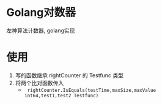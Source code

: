 # Golang对数器
左神算法计数器, golang实现
# 使用
1. 写的函数继承 rightCounter 的 Testfunc 类型
2. 将两个比对函数传入
   + ` rightCounter.IsEquals(testTime,maxSize,maxValue int64,test1,test2 Testfunc)`